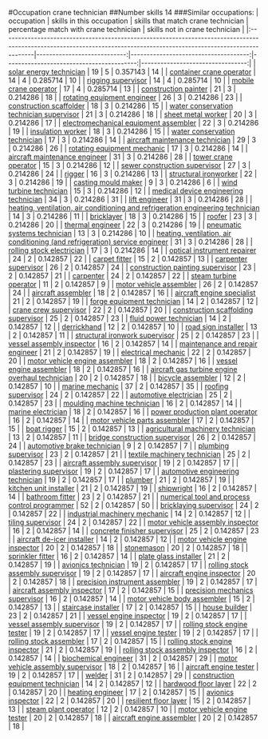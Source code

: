 #Occupation crane technician
##Number skills 14
###Similar occupations:
| occupation                                                                                                                                                            |   skills in this occupation |   skills that match crane technician |   percentage match with crane technician |   skills not in crane technician |
|:----------------------------------------------------------------------------------------------------------------------------------------------------------------------|----------------------------:|-------------------------------------:|-----------------------------------------:|---------------------------------:|
| [solar energy technician](solar_energy_technician.md)                                                                                                                 |                          19 |                                    5 |                                 0.357143 |                               14 |
| [container crane operator](container_crane_operator.md)                                                                                                               |                          14 |                                    4 |                                 0.285714 |                               10 |
| [rigging supervisor](rigging_supervisor.md)                                                                                                                           |                          14 |                                    4 |                                 0.285714 |                               10 |
| [mobile crane operator](mobile_crane_operator.md)                                                                                                                     |                          17 |                                    4 |                                 0.285714 |                               13 |
| [construction painter](construction_painter.md)                                                                                                                       |                          21 |                                    3 |                                 0.214286 |                               18 |
| [rotating equipment engineer](rotating_equipment_engineer.md)                                                                                                         |                          26 |                                    3 |                                 0.214286 |                               23 |
| [construction scaffolder](construction_scaffolder.md)                                                                                                                 |                          18 |                                    3 |                                 0.214286 |                               15 |
| [water conservation technician supervisor](water_conservation_technician_supervisor.md)                                                                               |                          21 |                                    3 |                                 0.214286 |                               18 |
| [sheet metal worker](sheet_metal_worker.md)                                                                                                                           |                          20 |                                    3 |                                 0.214286 |                               17 |
| [electromechanical equipment assembler](electromechanical_equipment_assembler.md)                                                                                     |                          22 |                                    3 |                                 0.214286 |                               19 |
| [insulation worker](insulation_worker.md)                                                                                                                             |                          18 |                                    3 |                                 0.214286 |                               15 |
| [water conservation technician](water_conservation_technician.md)                                                                                                     |                          17 |                                    3 |                                 0.214286 |                               14 |
| [aircraft maintenance technician](aircraft_maintenance_technician.md)                                                                                                 |                          29 |                                    3 |                                 0.214286 |                               26 |
| [rotating equipment mechanic](rotating_equipment_mechanic.md)                                                                                                         |                          17 |                                    3 |                                 0.214286 |                               14 |
| [aircraft maintenance engineer](aircraft_maintenance_engineer.md)                                                                                                     |                          31 |                                    3 |                                 0.214286 |                               28 |
| [tower crane operator](tower_crane_operator.md)                                                                                                                       |                          15 |                                    3 |                                 0.214286 |                               12 |
| [sewer construction supervisor](sewer_construction_supervisor.md)                                                                                                     |                          27 |                                    3 |                                 0.214286 |                               24 |
| [rigger](rigger.md)                                                                                                                                                   |                          16 |                                    3 |                                 0.214286 |                               13 |
| [structural ironworker](structural_ironworker.md)                                                                                                                     |                          22 |                                    3 |                                 0.214286 |                               19 |
| [casting mould maker](casting_mould_maker.md)                                                                                                                         |                           9 |                                    3 |                                 0.214286 |                                6 |
| [wind turbine technician](wind_turbine_technician.md)                                                                                                                 |                          15 |                                    3 |                                 0.214286 |                               12 |
| [medical device engineering technician](medical_device_engineering_technician.md)                                                                                     |                          34 |                                    3 |                                 0.214286 |                               31 |
| [lift engineer](lift_engineer.md)                                                                                                                                     |                          31 |                                    3 |                                 0.214286 |                               28 |
| [heating, ventilation, air conditioning and refrigeration engineering technician](heating,_ventilation,_air_conditioning_and_refrigeration_engineering_technician.md) |                          14 |                                    3 |                                 0.214286 |                               11 |
| [bricklayer](bricklayer.md)                                                                                                                                           |                          18 |                                    3 |                                 0.214286 |                               15 |
| [roofer](roofer.md)                                                                                                                                                   |                          23 |                                    3 |                                 0.214286 |                               20 |
| [thermal engineer](thermal_engineer.md)                                                                                                                               |                          22 |                                    3 |                                 0.214286 |                               19 |
| [pneumatic systems technician](pneumatic_systems_technician.md)                                                                                                       |                          13 |                                    3 |                                 0.214286 |                               10 |
| [heating, ventilation, air conditioning (and refrigeration) service engineer](heating,_ventilation,_air_conditioning_(and_refrigeration)_service_engineer.md)         |                          31 |                                    3 |                                 0.214286 |                               28 |
| [rolling stock electrician](rolling_stock_electrician.md)                                                                                                             |                          17 |                                    3 |                                 0.214286 |                               14 |
| [optical instrument repairer](optical_instrument_repairer.md)                                                                                                         |                          24 |                                    2 |                                 0.142857 |                               22 |
| [carpet fitter](carpet_fitter.md)                                                                                                                                     |                          15 |                                    2 |                                 0.142857 |                               13 |
| [carpenter supervisor](carpenter_supervisor.md)                                                                                                                       |                          26 |                                    2 |                                 0.142857 |                               24 |
| [construction painting supervisor](construction_painting_supervisor.md)                                                                                               |                          23 |                                    2 |                                 0.142857 |                               21 |
| [carpenter](carpenter.md)                                                                                                                                             |                          24 |                                    2 |                                 0.142857 |                               22 |
| [steam turbine operator](steam_turbine_operator.md)                                                                                                                   |                          11 |                                    2 |                                 0.142857 |                                9 |
| [motor vehicle assembler](motor_vehicle_assembler.md)                                                                                                                 |                          26 |                                    2 |                                 0.142857 |                               24 |
| [aircraft assembler](aircraft_assembler.md)                                                                                                                           |                          18 |                                    2 |                                 0.142857 |                               16 |
| [aircraft engine specialist](aircraft_engine_specialist.md)                                                                                                           |                          21 |                                    2 |                                 0.142857 |                               19 |
| [forge equipment technician](forge_equipment_technician.md)                                                                                                           |                          14 |                                    2 |                                 0.142857 |                               12 |
| [crane crew supervisor](crane_crew_supervisor.md)                                                                                                                     |                          22 |                                    2 |                                 0.142857 |                               20 |
| [construction scaffolding supervisor](construction_scaffolding_supervisor.md)                                                                                         |                          25 |                                    2 |                                 0.142857 |                               23 |
| [fluid power technician](fluid_power_technician.md)                                                                                                                   |                          14 |                                    2 |                                 0.142857 |                               12 |
| [derrickhand](derrickhand.md)                                                                                                                                         |                          12 |                                    2 |                                 0.142857 |                               10 |
| [road sign installer](road_sign_installer.md)                                                                                                                         |                          13 |                                    2 |                                 0.142857 |                               11 |
| [structural ironwork supervisor](structural_ironwork_supervisor.md)                                                                                                   |                          25 |                                    2 |                                 0.142857 |                               23 |
| [vessel assembly inspector](vessel_assembly_inspector.md)                                                                                                             |                          16 |                                    2 |                                 0.142857 |                               14 |
| [maintenance and repair engineer](maintenance_and_repair_engineer.md)                                                                                                 |                          21 |                                    2 |                                 0.142857 |                               19 |
| [electrical mechanic](electrical_mechanic.md)                                                                                                                         |                          22 |                                    2 |                                 0.142857 |                               20 |
| [motor vehicle engine assembler](motor_vehicle_engine_assembler.md)                                                                                                   |                          18 |                                    2 |                                 0.142857 |                               16 |
| [vessel engine assembler](vessel_engine_assembler.md)                                                                                                                 |                          18 |                                    2 |                                 0.142857 |                               16 |
| [aircraft gas turbine engine overhaul technician](aircraft_gas_turbine_engine_overhaul_technician.md)                                                                 |                          20 |                                    2 |                                 0.142857 |                               18 |
| [bicycle assembler](bicycle_assembler.md)                                                                                                                             |                          12 |                                    2 |                                 0.142857 |                               10 |
| [marine mechanic](marine_mechanic.md)                                                                                                                                 |                          37 |                                    2 |                                 0.142857 |                               35 |
| [roofing supervisor](roofing_supervisor.md)                                                                                                                           |                          24 |                                    2 |                                 0.142857 |                               22 |
| [automotive electrician](automotive_electrician.md)                                                                                                                   |                          25 |                                    2 |                                 0.142857 |                               23 |
| [moulding machine technician](moulding_machine_technician.md)                                                                                                         |                          16 |                                    2 |                                 0.142857 |                               14 |
| [marine electrician](marine_electrician.md)                                                                                                                           |                          18 |                                    2 |                                 0.142857 |                               16 |
| [power production plant operator](power_production_plant_operator.md)                                                                                                 |                          16 |                                    2 |                                 0.142857 |                               14 |
| [motor vehicle parts assembler](motor_vehicle_parts_assembler.md)                                                                                                     |                          17 |                                    2 |                                 0.142857 |                               15 |
| [boat rigger](boat_rigger.md)                                                                                                                                         |                          15 |                                    2 |                                 0.142857 |                               13 |
| [agricultural machinery technician](agricultural_machinery_technician.md)                                                                                             |                          13 |                                    2 |                                 0.142857 |                               11 |
| [bridge construction supervisor](bridge_construction_supervisor.md)                                                                                                   |                          26 |                                    2 |                                 0.142857 |                               24 |
| [automotive brake technician](automotive_brake_technician.md)                                                                                                         |                           9 |                                    2 |                                 0.142857 |                                7 |
| [plumbing supervisor](plumbing_supervisor.md)                                                                                                                         |                          23 |                                    2 |                                 0.142857 |                               21 |
| [textile machinery technician](textile_machinery_technician.md)                                                                                                       |                          25 |                                    2 |                                 0.142857 |                               23 |
| [aircraft assembly supervisor](aircraft_assembly_supervisor.md)                                                                                                       |                          19 |                                    2 |                                 0.142857 |                               17 |
| [plastering supervisor](plastering_supervisor.md)                                                                                                                     |                          19 |                                    2 |                                 0.142857 |                               17 |
| [automotive engineering technician](automotive_engineering_technician.md)                                                                                             |                          19 |                                    2 |                                 0.142857 |                               17 |
| [plumber](plumber.md)                                                                                                                                                 |                          21 |                                    2 |                                 0.142857 |                               19 |
| [kitchen unit installer](kitchen_unit_installer.md)                                                                                                                   |                          21 |                                    2 |                                 0.142857 |                               19 |
| [shipwright](shipwright.md)                                                                                                                                           |                          16 |                                    2 |                                 0.142857 |                               14 |
| [bathroom fitter](bathroom_fitter.md)                                                                                                                                 |                          23 |                                    2 |                                 0.142857 |                               21 |
| [numerical tool and process control programmer](numerical_tool_and_process_control_programmer.md)                                                                     |                          52 |                                    2 |                                 0.142857 |                               50 |
| [bricklaying supervisor](bricklaying_supervisor.md)                                                                                                                   |                          24 |                                    2 |                                 0.142857 |                               22 |
| [industrial machinery mechanic](industrial_machinery_mechanic.md)                                                                                                     |                          14 |                                    2 |                                 0.142857 |                               12 |
| [tiling supervisor](tiling_supervisor.md)                                                                                                                             |                          24 |                                    2 |                                 0.142857 |                               22 |
| [motor vehicle assembly inspector](motor_vehicle_assembly_inspector.md)                                                                                               |                          16 |                                    2 |                                 0.142857 |                               14 |
| [concrete finisher supervisor](concrete_finisher_supervisor.md)                                                                                                       |                          25 |                                    2 |                                 0.142857 |                               23 |
| [aircraft de-icer installer](aircraft_de-icer_installer.md)                                                                                                           |                          14 |                                    2 |                                 0.142857 |                               12 |
| [motor vehicle engine inspector](motor_vehicle_engine_inspector.md)                                                                                                   |                          20 |                                    2 |                                 0.142857 |                               18 |
| [stonemason](stonemason.md)                                                                                                                                           |                          20 |                                    2 |                                 0.142857 |                               18 |
| [sprinkler fitter](sprinkler_fitter.md)                                                                                                                               |                          16 |                                    2 |                                 0.142857 |                               14 |
| [plate glass installer](plate_glass_installer.md)                                                                                                                     |                          21 |                                    2 |                                 0.142857 |                               19 |
| [avionics technician](avionics_technician.md)                                                                                                                         |                          19 |                                    2 |                                 0.142857 |                               17 |
| [rolling stock assembly supervisor](rolling_stock_assembly_supervisor.md)                                                                                             |                          19 |                                    2 |                                 0.142857 |                               17 |
| [aircraft engine inspector](aircraft_engine_inspector.md)                                                                                                             |                          20 |                                    2 |                                 0.142857 |                               18 |
| [precision instrument assembler](precision_instrument_assembler.md)                                                                                                   |                          19 |                                    2 |                                 0.142857 |                               17 |
| [aircraft assembly inspector](aircraft_assembly_inspector.md)                                                                                                         |                          17 |                                    2 |                                 0.142857 |                               15 |
| [precision mechanics supervisor](precision_mechanics_supervisor.md)                                                                                                   |                          16 |                                    2 |                                 0.142857 |                               14 |
| [motor vehicle body assembler](motor_vehicle_body_assembler.md)                                                                                                       |                          15 |                                    2 |                                 0.142857 |                               13 |
| [staircase installer](staircase_installer.md)                                                                                                                         |                          17 |                                    2 |                                 0.142857 |                               15 |
| [house builder](house_builder.md)                                                                                                                                     |                          23 |                                    2 |                                 0.142857 |                               21 |
| [vessel engine inspector](vessel_engine_inspector.md)                                                                                                                 |                          19 |                                    2 |                                 0.142857 |                               17 |
| [vessel assembly supervisor](vessel_assembly_supervisor.md)                                                                                                           |                          19 |                                    2 |                                 0.142857 |                               17 |
| [rolling stock engine tester](rolling_stock_engine_tester.md)                                                                                                         |                          19 |                                    2 |                                 0.142857 |                               17 |
| [vessel engine tester](vessel_engine_tester.md)                                                                                                                       |                          19 |                                    2 |                                 0.142857 |                               17 |
| [rolling stock assembler](rolling_stock_assembler.md)                                                                                                                 |                          17 |                                    2 |                                 0.142857 |                               15 |
| [rolling stock engine inspector](rolling_stock_engine_inspector.md)                                                                                                   |                          21 |                                    2 |                                 0.142857 |                               19 |
| [rolling stock assembly inspector](rolling_stock_assembly_inspector.md)                                                                                               |                          16 |                                    2 |                                 0.142857 |                               14 |
| [biochemical engineer](biochemical_engineer.md)                                                                                                                       |                          31 |                                    2 |                                 0.142857 |                               29 |
| [motor vehicle assembly supervisor](motor_vehicle_assembly_supervisor.md)                                                                                             |                          18 |                                    2 |                                 0.142857 |                               16 |
| [aircraft engine tester](aircraft_engine_tester.md)                                                                                                                   |                          19 |                                    2 |                                 0.142857 |                               17 |
| [welder](welder.md)                                                                                                                                                   |                          31 |                                    2 |                                 0.142857 |                               29 |
| [construction equipment technician](construction_equipment_technician.md)                                                                                             |                          14 |                                    2 |                                 0.142857 |                               12 |
| [hardwood floor layer](hardwood_floor_layer.md)                                                                                                                       |                          22 |                                    2 |                                 0.142857 |                               20 |
| [heating engineer](heating_engineer.md)                                                                                                                               |                          17 |                                    2 |                                 0.142857 |                               15 |
| [avionics inspector](avionics_inspector.md)                                                                                                                           |                          22 |                                    2 |                                 0.142857 |                               20 |
| [resilient floor layer](resilient_floor_layer.md)                                                                                                                     |                          15 |                                    2 |                                 0.142857 |                               13 |
| [steam plant operator](steam_plant_operator.md)                                                                                                                       |                          12 |                                    2 |                                 0.142857 |                               10 |
| [motor vehicle engine tester](motor_vehicle_engine_tester.md)                                                                                                         |                          20 |                                    2 |                                 0.142857 |                               18 |
| [aircraft engine assembler](aircraft_engine_assembler.md)                                                                                                             |                          20 |                                    2 |                                 0.142857 |                               18 |
